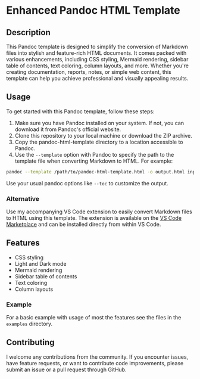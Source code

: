 # Enhanced Pandoc HTML Template

## Description
This Pandoc template is designed to simplify the conversion of Markdown files into stylish and feature-rich HTML documents. It comes packed with various enhancements, including CSS styling, Mermaid rendering, sidebar table of contents, text coloring, column layouts, and more. Whether you're creating documentation, reports, notes, or simple web content, this template can help you achieve professional and visually appealing results.


## Usage

To get started with this Pandoc template, follow these steps:

1. Make sure you have Pandoc installed on your system. If not, you can download it from Pandoc's official website.
2. Clone this repository to your local machine or download the ZIP archive.
3. Copy the pandoc-html-template directory to a location accessible to Pandoc.
4. Use the `--template` option with Pandoc to specify the path to the template file when converting Markdown to HTML. For example:

```bash
pandoc --template /path/to/pandoc-html-template.html -o output.html input.md
```

Use your usual pandoc options like `--toc` to customize the output. 

### Alternative 

Use my accompanying VS Code extension to easily convert Markdown files to HTML using this template. The extension is available on the [VS Code Marketplace](https://marketplace.visualstudio.com/items?itemName=FlorianHunecke.markdownhelper) and can be installed directly from within VS Code.


## Features

- CSS styling
- Light and Dark mode
- Mermaid rendering
- Sidebar table of contents
- Text coloring
- Column layouts

### Example

For a basic example with usage of most the features see the files in the `examples` directory. 


## Contributing

I welcome any contributions from the community. If you encounter issues, have feature requests, or want to contribute code improvements, please submit an issue or a pull request through GitHub.